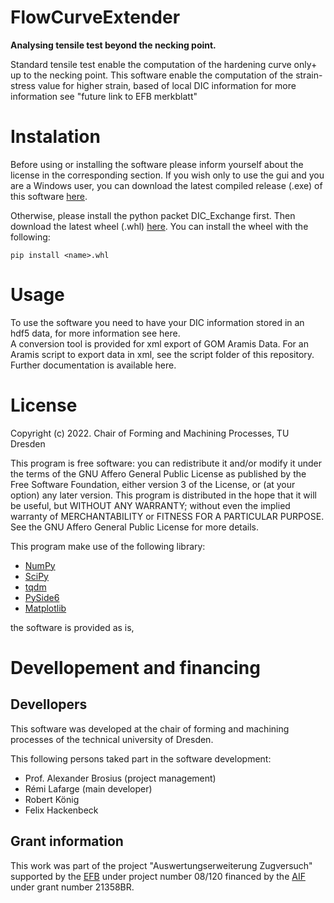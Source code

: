 # FlowCurveExtender

**Analysing tensile test beyond the necking point.**  

Standard tensile test enable the computation of the hardening curve only+
up to the necking point. This software enable the computation of the strain-stress value for 
higher strain, based of local DIC information for more information see "future link to EFB merkblatt"

# Instalation

Before using or installing the software please inform yourself about the license in the corresponding section.
If you wish only to use the gui and you are a Windows user, you can download the latest
compiled release (.exe) of this software [here](https://github.com/tud-if-ff/FlowCurveExtender/releases/latest).

Otherwise, please install the python packet DIC_Exchange first.
Then download the latest wheel (.whl) [here](https://github.com/tud-if-ff/FlowCurveExtender/releases/latest).
You can install the wheel with the following:
 
`pip install <name>.whl`

# Usage

To use the software you need to have your DIC information stored in an hdf5 data,
for more information see here.  
A conversion tool is provided for xml export of GOM Aramis Data.
For an Aramis script to export data in xml, see the script folder of this repository.  
Further documentation is available here.

# License

Copyright (c) 2022. Chair of Forming and Machining Processes, TU Dresden  

This program is free software: you can redistribute it and/or modify
it under the terms of the GNU Affero General Public License as
published by the Free Software Foundation, either version 3 of the
License, or (at your option) any later version.
This program is distributed in the hope that it will be useful,
but WITHOUT ANY WARRANTY; without even the implied warranty of
MERCHANTABILITY or FITNESS FOR A PARTICULAR PURPOSE.  See the
GNU Affero General Public License for more details.

This program make use of the following library:

* [NumPy](https://numpy.org/doc/stable/license.html) 
* [SciPy](https://projects.scipy.org/scipylib/license.html)
* [tqdm](https://pypi.org/project/tqdm/)
* [PySide6](https://pypi.org/project/PySide6/)
* [Matplotlib](https://matplotlib.org/stable/users/project/license.html)

the software is provided as is,


# Devellopement and financing

## Devellopers
This software was developed at the chair of forming and machining processes
of the technical university of Dresden.

This following persons taked part in the software development:

* Prof. Alexander Brosius (project management)
* Rémi Lafarge (main developer)
* Robert König  
* Felix Hackenbeck


## Grant information
This work was part of the project "Auswertungserweiterung Zugversuch" 
supported by the [EFB](https://www.efb.de) under project number 08/120
financed by the [AIF](https://www.aif.de) under grant number 21358BR.



